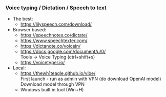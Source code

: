 ### Voice typing / Dictation / Speech to text
* The best:
  * https://lilyspeech.com/download/
* Browser based:
  * https://speechnotes.co/dictate/
  * https://www.speechtexter.com/
  * https://dictanote.co/voicein/
  * https://docs.google.com/document/u/0/ \
    Tools -> Voice Typing (ctrl+shift+s)
  * https://voicetyper.io/
* Local:
  * https://thewh1teagle.github.io/vibe/ \
    First launch - run as admin with VPN (do download OpenAI model) \
    Download model through VPN
  * Windows built in tool (Win+H)
